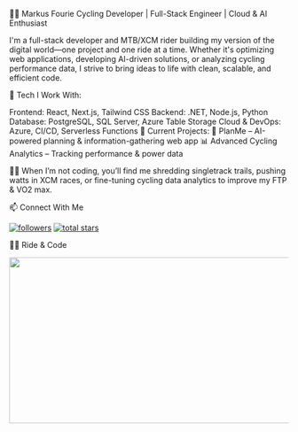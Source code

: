 🚵‍♂️ Markus Fourie
Cycling Developer | Full-Stack Engineer | Cloud & AI Enthusiast

I'm a full-stack developer and MTB/XCM rider building my version of the digital world—one project and one ride at a time. Whether it's optimizing web applications, developing AI-driven solutions, or analyzing cycling performance data, I strive to bring ideas to life with clean, scalable, and efficient code.

🔹 Tech I Work With:

Frontend: React, Next.js, Tailwind CSS
Backend: .NET, Node.js, Python
Database: PostgreSQL, SQL Server, Azure Table Storage
Cloud & DevOps: Azure, CI/CD, Serverless Functions
🔹 Current Projects:
🚀 PlanMe – AI-powered planning & information-gathering web app
📊 Advanced Cycling Analytics – Tracking performance & power data

🚴‍♂️ When I’m not coding, you’ll find me shredding singletrack trails, pushing watts in XCM races, or fine-tuning cycling data analytics to improve my FTP & VO2 max.

📫 Connect With Me
<p align="left"> <a href="https://github.com/ThePedalingDev?tab=followers"> <img alt="followers" title="Follow me on GitHub" src="https://custom-icon-badges.demolab.com/github/followers/YourGitHubUsername?color=236ad3&labelColor=1155ba&style=for-the-badge&logo=person-add&label=Follow&logoColor=white"/></a> <a href="https://github.com/YourGitHubUsername?tab=repositories&sort=stargazers"> <img alt="total stars" title="Total stars on GitHub" src="https://custom-icon-badges.demolab.com/github/stars/YourGitHubUsername?color=55960c&style=for-the-badge&labelColor=488207&logo=star"/></a> </p>
🚵‍♂️ Ride & Code
<p align="center"> <img src="https://media.giphy.com/media/l0MYKDrJtJ38I4NHa/giphy.gif" width="600" height="300" /> </p>
